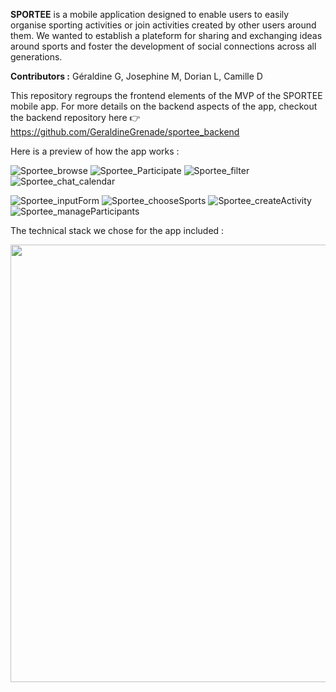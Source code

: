 __SPORTEE__ is a mobile application designed to enable users to easily organise sporting activities or join activities created by other users around them. We wanted to establish a plateform for sharing and exchanging ideas around sports and foster the development of social connections across all generations. 

__Contributors :__ Géraldine G, Josephine M, Dorian L, Camille D

This repository regroups the frontend elements of the MVP of the SPORTEE mobile app. 
For more details on the backend aspects of the app, checkout the backend repository here 👉 https://github.com/GeraldineGrenade/sportee_backend

Here is a preview of how the app works :

![Sportee_browse](https://github.com/GeraldineGrenade/sportee_frontend/assets/118895908/fb9441e4-9301-4b8c-b09e-a66962742a23)
![Sportee_Participate](https://github.com/GeraldineGrenade/sportee_frontend/assets/118895908/80540a7d-f781-4b78-a925-4ba05f475a34)
![Sportee_filter](https://github.com/GeraldineGrenade/sportee_frontend/assets/118895908/fc3e05b6-dfae-4756-a524-3184cfe114fd)
![Sportee_chat_calendar](https://github.com/GeraldineGrenade/sportee_frontend/assets/118895908/71bac7e8-eb26-4944-8ab1-57f9041867c7)

![Sportee_inputForm](https://github.com/GeraldineGrenade/sportee_frontend/assets/118895908/8046c9b9-9998-4ac9-9e99-95c4bfacedd3)
![Sportee_chooseSports](https://github.com/GeraldineGrenade/sportee_frontend/assets/118895908/36d3d4bf-e601-42c1-84f3-d87c8d7faa3b)
![Sportee_createActivity](https://github.com/GeraldineGrenade/sportee_frontend/assets/118895908/8b347f89-bbdd-49ec-a0c2-59f91c874777)
![Sportee_manageParticipants](https://github.com/GeraldineGrenade/sportee_frontend/assets/118895908/2307caef-ce4f-4f0d-a673-b0fd480d2945)


The technical stack we chose for the app included : 

<img src='https://github.com/GeraldineGrenade/sportee_frontend/assets/118895908/3d904e2d-58a5-45d9-93fe-90b2f94cb050' width=700>

